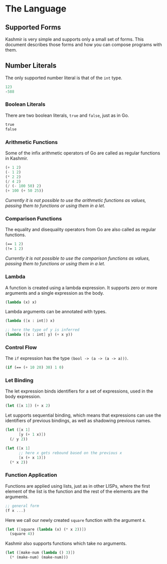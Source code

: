 # The Language

## Supported Forms

Kashmir is very simple and supports only a small set of forms. This document
describes those forms and how you can compose programs with them.

## Number Literals

The only supported number literal is that of the `int` type.

```scheme
123
-588
```

### Boolean Literals

There are two boolean literals, `true` and `false`, just as in Go.

```scheme
true
false
```

### Arithmetic Functions

Some of the infix arithmetic operators of Go are called as regular
functions in Kashmir.

```scheme
(+ 1 2)
(- 1 2)
(* 2 2)
(/ 4 2)
(/ (- 100 50) 2)
(+ 100 (+ 50 25))
```

*Currently it is not possible to use the arithmetic functions as
values, passing them to functions or using them in a let.*

### Comparison Functions

The equality and disequality operators from Go are also called as
regular functions.

```scheme
(== 1 2)
(!= 1 2)
```

*Currently it is not possible to use the comparison functions as
values, passing them to functions or using them in a let.*

### Lambda

A function is created using a lambda expression. It supports zero
or more arguments and a single expression as the body.

```scheme
(lambda (x) x)
```

Lambda arguments can be annotated with types.

```scheme
(lambda ([x : int]) x)

;; here the type of y is inferred
(lambda ([x : int] y) (+ x y))
```

### Control Flow

The `if` expression has the type `(bool -> (a -> (a -> a)))`.

```scheme
(if (== (+ 10 20) 30) 1 0)
```

### Let Binding

The let expression binds identifiers for a set of expressions, used
in the body expression.

```scheme
(let ([x 1]) (+ x 2)
```

Let supports sequential binding, which means that expressions can
use the identifiers of previous bindings, as well as shadowing
previous names.

```scheme
(let ([x 1]
      [y (+ 1 x)])
  (/ y 2))

(let ([x 1]
	  ;; here x gets rebound based on the previous x
	  [x (+ x 1)])
  (* x 2))
```

### Function Application

Functions are applied using lists, just as in other LISPs, where the first
element of the list is the function and the rest of the elements are the
arguments.

```scheme
;; general form
(f x ...)
```

Here we call our newly created `square` function with the argument `4`.

```scheme
(let ([square (lambda (x) (* x 2))])
  (square 4))
```

Kashmir also supports functions which take no arguments.

```scheme
(let ([make-num (lambda () 3)])
  (* (make-num) (make-num)))
```

